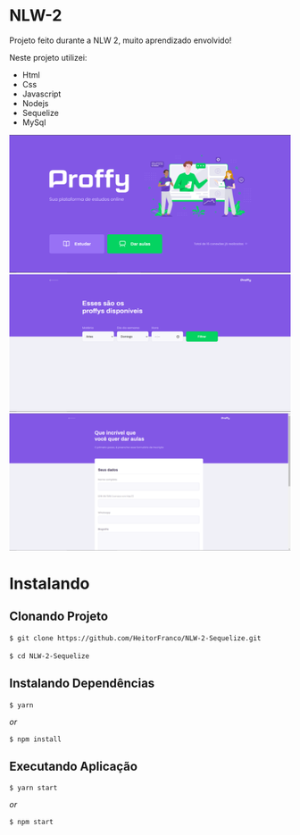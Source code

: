 # NLW-2

Projeto feito durante a NLW 2, muito aprendizado envolvido!

Neste projeto utilizei:

- Html
- Css
- Javascript
- Nodejs
- Sequelize
- MySql

<img src="https://github.com/HeitorFranco/NLW-2-Sequelize/blob/master/github/Screenshot-1.PNG"/>
<img src="https://github.com/HeitorFranco/NLW-2-Sequelize/blob/master/github/Screenshot-2.PNG"/>
<img src="https://github.com/HeitorFranco/NLW-2-Sequelize/blob/master/github/Screenshot-3.PNG"/>

# Instalando

## Clonando Projeto

```
$ git clone https://github.com/HeitorFranco/NLW-2-Sequelize.git

$ cd NLW-2-Sequelize
```

## Instalando Dependências

```
$ yarn
```

_or_

```
$ npm install
```

## Executando Aplicação

```
$ yarn start
```

_or_

```
$ npm start
```
